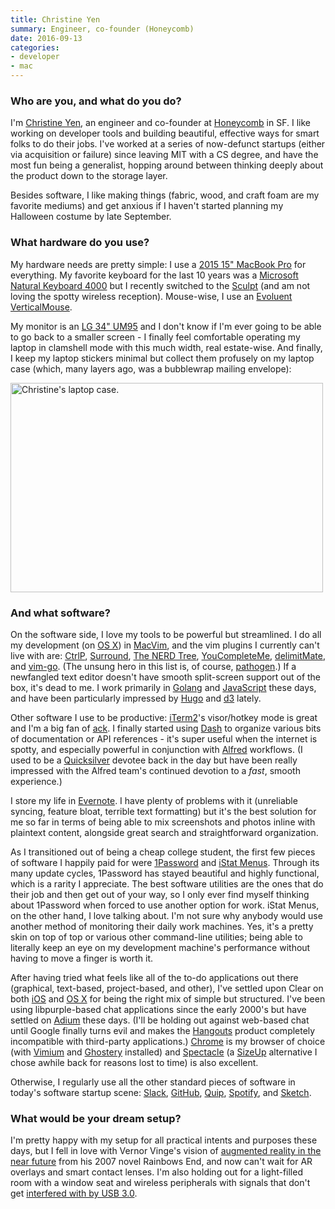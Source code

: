 ```yaml
---
title: Christine Yen
summary: Engineer, co-founder (Honeycomb)
date: 2016-09-13
categories:
- developer
- mac
---
```


### Who are you, and what do you do?

I'm [Christine Yen](https://twitter.com/cyen "Christine's Twitter account."), an engineer and co-founder at [Honeycomb][] in SF. I like working on developer tools and building beautiful, effective ways for smart folks to do their jobs. I've worked at a series of now-defunct startups (either via acquisition or failure) since leaving MIT with a CS degree, and have the most fun being a generalist, hopping around between thinking deeply about the product down to the storage layer.

Besides software, I like making things (fabric, wood, and craft foam are my favorite mediums) and get anxious if I haven't started planning my Halloween costume by late September.

### What hardware do you use?

My hardware needs are pretty simple: I use a [2015 15" MacBook Pro][macbook-pro] for everything. My favorite keyboard for the last 10 years was a [Microsoft Natural Keyboard 4000][natural-ergonomic-keyboard-4000] but I recently switched to the [Sculpt][sculpt-ergonomic-keyboard] (and am not loving the spotty wireless reception). Mouse-wise, I use an [Evoluent VerticalMouse][verticalmouse].

My monitor is an [LG 34" UM95][34um95] and I don't know if I'm ever going to be able to go back to a smaller screen - I finally feel comfortable operating my laptop in clamshell mode with this much width, real estate-wise. And finally, I keep my laptop stickers minimal but collect them profusely on my laptop case (which, many layers ago, was a bubblewrap mailing envelope):

<img src="/images/interviews/christine.yen/case.jpg" width="500" height="335" alt="Christine's laptop case." class="detail">

### And what software?

On the software side, I love my tools to be powerful but streamlined. I do all my development (on [OS X][macos]) in [MacVim][], and the vim plugins I currently can't live with are: [CtrlP][], [Surround][], [The NERD Tree][the-nerd-tree], [YouCompleteMe][], [delimitMate][], and [vim-go][]. (The unsung hero in this list is, of course, [pathogen][].) If a newfangled text editor doesn't have smooth split-screen support out of the box, it's dead to me. I work primarily in [Golang][go] and [JavaScript][] these days, and have been particularly impressed by [Hugo][] and [d3][d3.js] lately.

Other software I use to be productive: [iTerm2][]'s visor/hotkey mode is great and I'm a big fan of [ack][]. I finally started using [Dash][] to organize various bits of documentation or API references - it's super useful when the internet is spotty, and especially powerful in conjunction with [Alfred][] workflows. (I used to be a [Quicksilver][] devotee back in the day but have been really impressed with the Alfred team's continued devotion to a _fast_, smooth experience.)

I store my life in [Evernote][]. I have plenty of problems with it (unreliable syncing, feature bloat, terrible text formatting) but it's the best solution for me so far in terms of being able to mix screenshots and photos inline with plaintext content, alongside great search and straightforward organization.

As I transitioned out of being a cheap college student, the first few pieces of software I happily paid for were [1Password][] and [iStat Menus][istat-menus]. Through its many update cycles, 1Password has stayed beautiful and highly functional, which is a rarity I appreciate. The best software utilities are the ones that do their job and then get out of your way, so I only ever find myself thinking about 1Password when forced to use another option for work. iStat Menus, on the other hand, I love talking about. I'm not sure why anybody would use another method of monitoring their daily work machines. Yes, it's a pretty skin on top of top or various other command-line utilities; being able to literally keep an eye on my development machine's performance without having to move a finger is worth it.

After having tried what feels like all of the to-do applications out there (graphical, text-based, project-based, and other), I've settled upon Clear on both [iOS][clear-ios] and [OS X][clear] for being the right mix of simple but structured. I've been using libpurple-based chat applications since the early 2000's but have settled on [Adium][] these days. (I'll be holding out against web-based chat until Google finally turns evil and makes the [Hangouts][google-hangouts] product completely incompatible with third-party applications.) [Chrome][] is my browser of choice (with [Vimium][] and [Ghostery][] installed) and [Spectacle][] (a [SizeUp][] alternative I chose awhile back for reasons lost to time) is also excellent.

Otherwise, I regularly use all the other standard pieces of software in today's software startup scene: [Slack][], [GitHub][], [Quip][], [Spotify][], and [Sketch][].

### What would be your dream setup?

I'm pretty happy with my setup for all practical intents and purposes these days, but I fell in love with Vernor Vinge's vision of [augmented reality in the near future](https://en.wikipedia.org/wiki/Rainbows_End#Augmented_reality "The augmented reality section of the Wikipedia entry for Rainbows End") from his 2007 novel Rainbows End, and now can't wait for AR overlays and smart contact lenses. I'm also holding out for a light-filled room with a window seat and wireless peripherals with signals that don't get [interfered with by USB 3.0](http://thewirecutter.com/reviews/best-usb-hubs/#note "A note on a Wirecutter article about USB 3 interference.").

[1password]: https://1password.com "Password management software for Mac OS X."
[34um95]: https://www.lg.com/id/monitor/lg-34UM95 "A 34 inch ultra-wide monitor."
[ack]: https://beyondgrep.com/ "A command-line tool for searching text."
[adium]: https://en.wikipedia.org/wiki/Adium "A multi-protocol chat application for the Mac."
[alfred]: https://www.alfredapp.com/ "A launcher app for the Mac."
[chrome]: https://www.google.com/intl/en/chrome/ "A WebKit-based browser, where each tab runs in its own thread."
[clear-ios]: https://apps.apple.com/us/app/clear-tasks-reminders-to-do/id493136154 "A to-do app."
[clear]: https://www.realmacsoftware.com/clear/ "A to do list app for the Mac and iOS."
[ctrlp]: http://kien.github.io/ctrlp.vim/ "A vim plugin for fuzzy filename matching."
[d3.js]: https://d3js.org/ "A Javascript framework for manipulating data."
[dash]: https://kapeli.com/dash "A snippet and documentation browser for Mac developers."
[delimitmate]: https://github.com/Raimondi/delimitMate "A vim plugin for auto-completing quotes, brackets etc."
[evernote]: https://evernote.com/ "Online software for capturing notes."
[ghostery]: https://www.ghostery.com/ "A browser extension for blocking trackers."
[github]: https://github.com/ "A Git code repository service."
[go]: https://go.dev/ "A compiled programming language."
[google-hangouts]: https://mail.google.com/chat "A voice, video and text chat service."
[honeycomb]: https://www.honeycomb.io/ "A rich data analytics tool."
[hugo]: https://gohugo.io/ "A static site generator."
[istat-menus]: https://bjango.com/mac/istatmenus/ "A collection of Mac OS X menu items for monitoring your system."
[iterm2]: https://iterm2.com/ "An alternative terminal application for Mac OS X."
[javascript]: https://en.wikipedia.org/wiki/JavaScript "An interpreted scripting language."
[macbook-pro]: https://www.apple.com/macbook-pro/ "A laptop."
[macos]: https://en.wikipedia.org/wiki/MacOS "An operating system for Mac hardware."
[macvim]: https://github.com/macvim-dev/macvim "A Mac GUI port of vim."
[natural-ergonomic-keyboard-4000]: https://www.microsoft.com/accessories/en-us/p/natural-ergonomic-keyboard-4000 "An ergonomic USB-based keyboard."
[pathogen]: https://github.com/tpope/vim-pathogen "A vim plugin manager."
[quicksilver]: https://qsapp.com/ "A data manipulator and launcher for the Mac."
[quip]: http://web.archive.org/web/20221217091551/https://quip.com/ "A mobile productivity suite."
[sculpt-ergonomic-keyboard]: https://www.microsoft.com/accessories/en-us/b/sculpt-ergonomic-keyboard-for-business/5KV-00001 "An ergonomic keyboard."
[sizeup]: https://www.irradiatedsoftware.com/sizeup/ "Mac software for arranging windows."
[sketch]: https://www.sketch.com/ "A vector drawing application for Mac OS X."
[slack]: https://slack.com/intl/ja-jp/ "A collaboration service."
[spectacle]: https://www.spectacleapp.com/ "A Mac tool for moving and resizing windows."
[spotify]: https://open.spotify.com/__noul__?pfhp=2c2ccb58-8a92-4713-a1c0-8b43b3090b49 "A music streaming service."
[surround]: https://github.com/tpope/vim-surround "A vim plugin for working with surrounding text."
[the-nerd-tree]: https://github.com/preservim/nerdtree "A vim plugin for browsing files and directories."
[verticalmouse]: http://evoluent.com/products/vm4rw/ "A unique wireless mouse."
[vim-go]: https://github.com/fatih/vim-go "A vim plugin for working with Go."
[vimium]: https://chrome.google.com/webstore/detail/vimium/dbepggeogbaibhgnhhndojpepiihcmeb "A Chrome extension that adds vim-like hotkeys."
[youcompleteme]: http://web.archive.org/web/20190616165240/http://valloric.github.io/YouCompleteMe/ "A vim code completion plugin."
